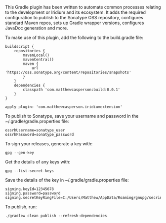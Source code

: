 This Gradle plugin has been written to automate common processes relating to the development
or Iridium and its ecosystem. It adds the required configuration to publish to the Sonatype
OSS repository, configures standard Maven repos, sets up Gradle wrapper versions, configures
JavaDoc generation and more.

To make use of this plugin, add the following to the build.gradle file:

```
buildscript {
    repositories {
        mavenLocal()
        mavenCentral()
        maven {
            url 'https://oss.sonatype.org/content/repositories/snapshots'
        }
    }
    dependencies {
        classpath 'com.matthewcasperson:build:0.0.1'
    }
}

apply plugin: 'com.matthewcasperson.iridiumextension'
```

To publish to Sonatype, save your username and password in the ~/.gradle/gradle.properties file:

```
ossrhUsername=sonatype_user
ossrhPassword=sonatype_password
```

To sign your releases, generate a key with:

```
gpg --gen-key
```

Get the details of any keys with:

```
gpg --list-secret-keys
```

Save the details of the key in ~/.gradle/gradle.properties file:

```
signing.keyId=12345678
signing.password=password
signing.secretKeyRingFile=C:/Users/Matthew/AppData/Roaming/gnupg/secring.gpg
```

To publish, run:

```
./gradlew clean publish --refresh-dependencies
```